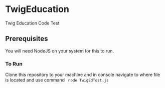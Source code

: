 # TwigEducation
Twig Education Code Test

## Prerequisites
You will need NodeJS on your system for this to run.

### To Run
Clone this repository to your machine and in console navigate to where file is located and use command ``` node TwigEdTest.js```
